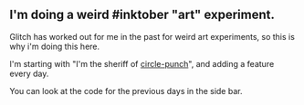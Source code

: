 ## I'm doing a weird #inktober "art" experiment.

Glitch has worked out for me in the past for weird art experiments, so 
this is why i'm doing this here.

I'm starting with "I'm the sheriff of [circle-punch](https://knowyourmeme.com/memes/the-circle-game)", and adding a feature every day.

You can look at the code for the previous days in the side bar.